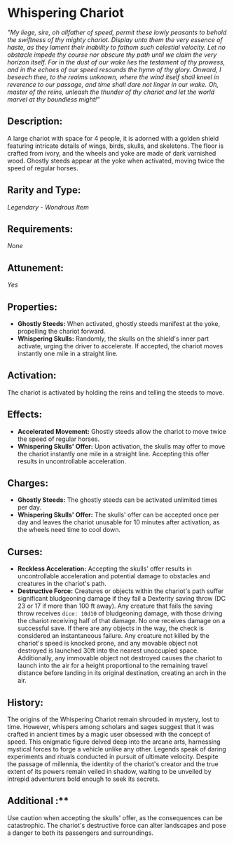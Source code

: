# Whispering Chariot

*"My liege, sire, oh allfather of speed, permit these lowly peasants to behold the swiftness of thy mighty chariot. Display unto them the very essence of haste, as they lament their inability to fathom such celestial velocity. Let no obstacle impede thy course nor obscure thy path until we claim the very horizon itself. For in the dust of our wake lies the testament of thy prowess, and in the echoes of our speed resounds the hymn of thy glory. Onward, I beseech thee, to the realms unknown, where the wind itself shall kneel in reverence to our passage, and time shall dare not linger in our wake. Oh, master of the reins, unleash the thunder of thy chariot and let the world marvel at thy boundless might!"*

## Description:
A large chariot with space for 4 people, it is adorned with a golden shield featuring intricate details of wings, birds, skulls, and skeletons. The floor is crafted from ivory, and the wheels and yoke are made of dark varnished wood. Ghostly steeds appear at the yoke when activated, moving twice the speed of regular horses.

## Rarity and Type:
*Legendary - Wondrous Item*

## Requirements:
*None*

## Attunement:
*Yes*

## Properties:
- **Ghostly Steeds:** When activated, ghostly steeds manifest at the yoke, propelling the chariot forward.
- **Whispering Skulls:** Randomly, the skulls on the shield's inner part activate, urging the driver to accelerate. If accepted, the chariot moves instantly one mile in a straight line.

## Activation:
The chariot is activated by holding the reins and telling the steeds to move.


## Effects:
- **Accelerated Movement:** Ghostly steeds allow the chariot to move twice the speed of regular horses.
- **Whispering Skulls' Offer:** Upon activation, the skulls may offer to move the chariot instantly one mile in a straight line. Accepting this offer results in uncontrollable acceleration.

## Charges:
- **Ghostly Steeds:** The ghostly steeds can be activated unlimited times per day.
- **Whispering Skulls' Offer:** The skulls' offer can be accepted once per day and leaves the chariot unusable for 10 minutes after activation, as the wheels need time to cool down.

## Curses:
- **Reckless Acceleration:** Accepting the skulls' offer results in uncontrollable acceleration and potential damage to obstacles and creatures in the chariot's path.
- **Destructive Force:** Creatures or objects within the chariot's path suffer significant bludgeoning damage if they fail a Dexterity saving throw (DC 23 or 17 if more than 100 ft away). Any creature that fails the saving throw receives `dice: 10d10` of bludgeoning damage, with those driving the chariot receiving half of that damage. No one receives damage on a successful save. If there are any objects in the way, the check is considered an instantaneous failure. Any creature not killed by the chariot's speed is knocked prone, and any movable object not destroyed is launched 30ft into the nearest unoccupied space. Additionally, any immovable object not destroyed causes the chariot to launch into the air for a height proportional to the remaining travel distance before landing in its original destination, creating an arch in the air.

## History:
The origins of the Whispering Chariot remain shrouded in mystery, lost to time. However, whispers among scholars and sages suggest that it was crafted in ancient times by a magic user obsessed with the concept of speed. This enigmatic figure delved deep into the arcane arts, harnessing mystical forces to forge a vehicle unlike any other. Legends speak of daring experiments and rituals conducted in pursuit of ultimate velocity. Despite the passage of millennia, the identity of the chariot's creator and the true extent of its powers remain veiled in shadow, waiting to be unveiled by intrepid adventurers bold enough to seek its secrets.

## Additional :**
Use caution when accepting the skulls' offer, as the consequences can be catastrophic. The chariot's destructive force can alter landscapes and pose a danger to both its passengers and surroundings.
